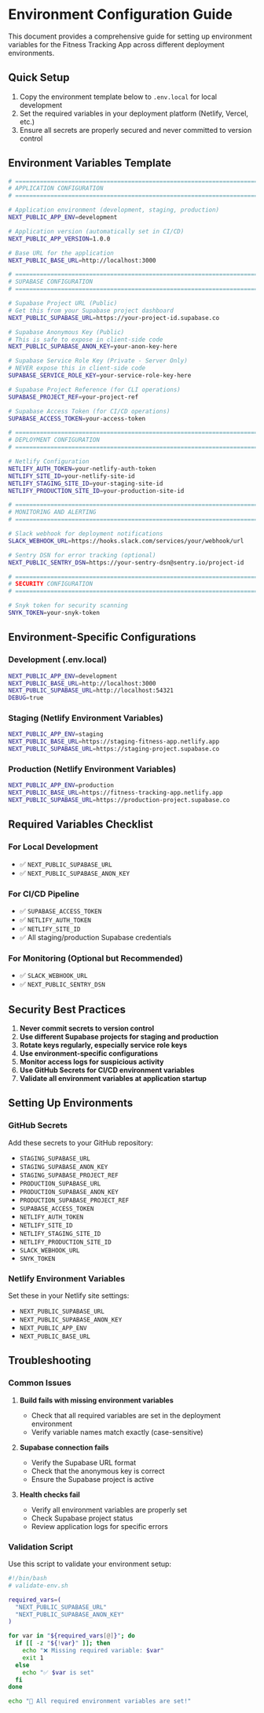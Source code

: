 # Environment Configuration Guide

This document provides a comprehensive guide for setting up environment variables for the Fitness Tracking App across different deployment environments.

## Quick Setup

1. Copy the environment template below to `.env.local` for local development
2. Set the required variables in your deployment platform (Netlify, Vercel, etc.)
3. Ensure all secrets are properly secured and never committed to version control

## Environment Variables Template

```bash
# ============================================================================
# APPLICATION CONFIGURATION
# ============================================================================

# Application environment (development, staging, production)
NEXT_PUBLIC_APP_ENV=development

# Application version (automatically set in CI/CD)
NEXT_PUBLIC_APP_VERSION=1.0.0

# Base URL for the application
NEXT_PUBLIC_BASE_URL=http://localhost:3000

# ============================================================================
# SUPABASE CONFIGURATION
# ============================================================================

# Supabase Project URL (Public)
# Get this from your Supabase project dashboard
NEXT_PUBLIC_SUPABASE_URL=https://your-project-id.supabase.co

# Supabase Anonymous Key (Public)
# This is safe to expose in client-side code
NEXT_PUBLIC_SUPABASE_ANON_KEY=your-anon-key-here

# Supabase Service Role Key (Private - Server Only)
# NEVER expose this in client-side code
SUPABASE_SERVICE_ROLE_KEY=your-service-role-key-here

# Supabase Project Reference (for CLI operations)
SUPABASE_PROJECT_REF=your-project-ref

# Supabase Access Token (for CI/CD operations)
SUPABASE_ACCESS_TOKEN=your-access-token

# ============================================================================
# DEPLOYMENT CONFIGURATION
# ============================================================================

# Netlify Configuration
NETLIFY_AUTH_TOKEN=your-netlify-auth-token
NETLIFY_SITE_ID=your-netlify-site-id
NETLIFY_STAGING_SITE_ID=your-staging-site-id
NETLIFY_PRODUCTION_SITE_ID=your-production-site-id

# ============================================================================
# MONITORING AND ALERTING
# ============================================================================

# Slack webhook for deployment notifications
SLACK_WEBHOOK_URL=https://hooks.slack.com/services/your/webhook/url

# Sentry DSN for error tracking (optional)
NEXT_PUBLIC_SENTRY_DSN=https://your-sentry-dsn@sentry.io/project-id

# ============================================================================
# SECURITY CONFIGURATION
# ============================================================================

# Snyk token for security scanning
SNYK_TOKEN=your-snyk-token
```

## Environment-Specific Configurations

### Development (.env.local)

```bash
NEXT_PUBLIC_APP_ENV=development
NEXT_PUBLIC_BASE_URL=http://localhost:3000
NEXT_PUBLIC_SUPABASE_URL=http://localhost:54321
DEBUG=true
```

### Staging (Netlify Environment Variables)

```bash
NEXT_PUBLIC_APP_ENV=staging
NEXT_PUBLIC_BASE_URL=https://staging-fitness-app.netlify.app
NEXT_PUBLIC_SUPABASE_URL=https://staging-project.supabase.co
```

### Production (Netlify Environment Variables)

```bash
NEXT_PUBLIC_APP_ENV=production
NEXT_PUBLIC_BASE_URL=https://fitness-tracking-app.netlify.app
NEXT_PUBLIC_SUPABASE_URL=https://production-project.supabase.co
```

## Required Variables Checklist

### For Local Development

- ✅ `NEXT_PUBLIC_SUPABASE_URL`
- ✅ `NEXT_PUBLIC_SUPABASE_ANON_KEY`

### For CI/CD Pipeline

- ✅ `SUPABASE_ACCESS_TOKEN`
- ✅ `NETLIFY_AUTH_TOKEN`
- ✅ `NETLIFY_SITE_ID`
- ✅ All staging/production Supabase credentials

### For Monitoring (Optional but Recommended)

- ✅ `SLACK_WEBHOOK_URL`
- ✅ `NEXT_PUBLIC_SENTRY_DSN`

## Security Best Practices

1. **Never commit secrets to version control**
2. **Use different Supabase projects for staging and production**
3. **Rotate keys regularly, especially service role keys**
4. **Use environment-specific configurations**
5. **Monitor access logs for suspicious activity**
6. **Use GitHub Secrets for CI/CD environment variables**
7. **Validate all environment variables at application startup**

## Setting Up Environments

### GitHub Secrets

Add these secrets to your GitHub repository:

- `STAGING_SUPABASE_URL`
- `STAGING_SUPABASE_ANON_KEY`
- `STAGING_SUPABASE_PROJECT_REF`
- `PRODUCTION_SUPABASE_URL`
- `PRODUCTION_SUPABASE_ANON_KEY`
- `PRODUCTION_SUPABASE_PROJECT_REF`
- `SUPABASE_ACCESS_TOKEN`
- `NETLIFY_AUTH_TOKEN`
- `NETLIFY_SITE_ID`
- `NETLIFY_STAGING_SITE_ID`
- `NETLIFY_PRODUCTION_SITE_ID`
- `SLACK_WEBHOOK_URL`
- `SNYK_TOKEN`

### Netlify Environment Variables

Set these in your Netlify site settings:

- `NEXT_PUBLIC_SUPABASE_URL`
- `NEXT_PUBLIC_SUPABASE_ANON_KEY`
- `NEXT_PUBLIC_APP_ENV`
- `NEXT_PUBLIC_BASE_URL`

## Troubleshooting

### Common Issues

1. **Build fails with missing environment variables**

   - Check that all required variables are set in the deployment environment
   - Verify variable names match exactly (case-sensitive)

2. **Supabase connection fails**

   - Verify the Supabase URL format
   - Check that the anonymous key is correct
   - Ensure the Supabase project is active

3. **Health checks fail**
   - Verify all environment variables are properly set
   - Check Supabase project status
   - Review application logs for specific errors

### Validation Script

Use this script to validate your environment setup:

```bash
#!/bin/bash
# validate-env.sh

required_vars=(
  "NEXT_PUBLIC_SUPABASE_URL"
  "NEXT_PUBLIC_SUPABASE_ANON_KEY"
)

for var in "${required_vars[@]}"; do
  if [[ -z "${!var}" ]]; then
    echo "❌ Missing required variable: $var"
    exit 1
  else
    echo "✅ $var is set"
  fi
done

echo "🎉 All required environment variables are set!"
```
